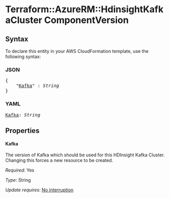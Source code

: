 # Terraform::AzureRM::HdinsightKafkaCluster ComponentVersion

## Syntax

To declare this entity in your AWS CloudFormation template, use the following syntax:

### JSON

<pre>
{
    "<a href="#kafka" title="Kafka">Kafka</a>" : <i>String</i>
}
</pre>

### YAML

<pre>
<a href="#kafka" title="Kafka">Kafka</a>: <i>String</i>
</pre>

## Properties

#### Kafka

The version of Kafka which should be used for this HDInsight Kafka Cluster. Changing this forces a new resource to be created.

_Required_: Yes

_Type_: String

_Update requires_: [No interruption](https://docs.aws.amazon.com/AWSCloudFormation/latest/UserGuide/using-cfn-updating-stacks-update-behaviors.html#update-no-interrupt)

